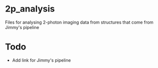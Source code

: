 # 2p_analysis

Files for analysing 2-photon imaging data from structures that come from Jimmy's pipeline

# Todo

- Add link for Jimmy's pipeline
